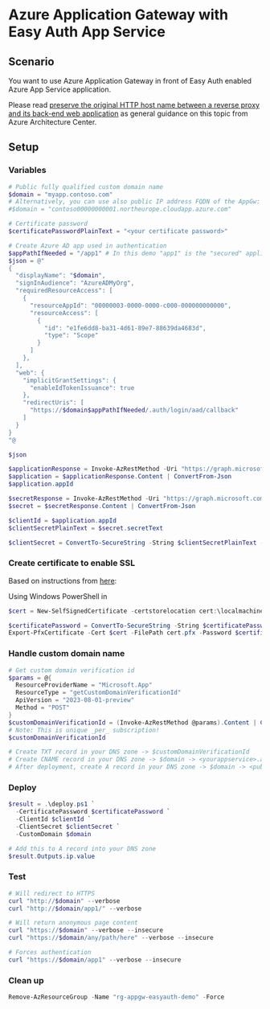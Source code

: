 # Azure Application Gateway with Easy Auth App Service

## Scenario

You want to use Azure Application Gateway in front of
Easy Auth enabled Azure App Service application.

Please read [preserve the original HTTP host name between a reverse proxy and its back-end web application](https://docs.microsoft.com/en-us/azure/architecture/best-practices/host-name-preservation)
as general guidance on this topic from Azure Architecture Center.

## Setup

### Variables

```powershell
# Public fully qualified custom domain name
$domain = "myapp.contoso.com"
# Alternatively, you can use also public IP address FQDN of the AppGw:
#$domain = "contoso00000000001.northeurope.cloudapp.azure.com"

# Certificate password
$certificatePasswordPlainText = "<your certificate password>"

# Create Azure AD app used in authentication
$appPathIfNeeded = "/app1" # In this demo "app1" is the "secured" application
$json = @"
{
  "displayName": "$domain",
  "signInAudience": "AzureADMyOrg",
  "requiredResourceAccess": [
    {
      "resourceAppId": "00000003-0000-0000-c000-000000000000",
      "resourceAccess": [
        {
          "id": "e1fe6dd8-ba31-4d61-89e7-88639da4683d",
          "type": "Scope"
        }
      ]
    },
  ],
  "web": {
    "implicitGrantSettings": {
      "enableIdTokenIssuance": true
    },
    "redirectUris": [
      "https://$domain$appPathIfNeeded/.auth/login/aad/callback"
    ]
  }
}
"@

$json

$applicationResponse = Invoke-AzRestMethod -Uri "https://graph.microsoft.com/v1.0/applications" -Method POST -Payload $json
$application = $applicationResponse.Content | ConvertFrom-Json
$application.appId

$secretResponse = Invoke-AzRestMethod -Uri "https://graph.microsoft.com/v1.0/applications/$($application.id)/addPassword" -Method POST
$secret = $secretResponse.Content | ConvertFrom-Json

$clientId = $application.appId
$clientSecretPlainText = $secret.secretText

$clientSecret = ConvertTo-SecureString -String $clientSecretPlainText -Force -AsPlainText
```

### Create certificate to enable SSL

Based on instructions from [here](https://docs.microsoft.com/en-us/azure/application-gateway/create-ssl-portal):

Using Windows PowerShell in 
```powershell
$cert = New-SelfSignedCertificate -certstorelocation cert:\localmachine\my -dnsname $domain

$certificatePassword = ConvertTo-SecureString -String $certificatePasswordPlainText -Force -AsPlainText
Export-PfxCertificate -Cert $cert -FilePath cert.pfx -Password $certificatePassword
```

### Handle custom domain name

```powershell	
# Get custom domain verification id
$params = @{
  ResourceProviderName = "Microsoft.App"
  ResourceType = "getCustomDomainVerificationId"
  ApiVersion = "2023-08-01-preview"
  Method = "POST"
}
$customDomainVerificationId = (Invoke-AzRestMethod @params).Content | ConvertFrom-Json
# Note: This is unique _per_ subscription!
$customDomainVerificationId

# Create TXT record in your DNS zone -> $customDomainVerificationId
# Create CNAME record in your DNS zone -> $domain -> <yourappservice>.azurewebsites.net
# After deployment, create A record in your DNS zone -> $domain -> <public IP of AppGw>
```

### Deploy

```powershell
$result = .\deploy.ps1 `
  -CertificatePassword $certificatePassword `
  -ClientId $clientId `
  -ClientSecret $clientSecret `
  -CustomDomain $domain

# Add this to A record into your DNS zone
$result.Outputs.ip.value
```

### Test

```powershell
# Will redirect to HTTPS
curl "http://$domain" --verbose
curl "http://$domain/app1/" --verbose

# Will return anonymous page content
curl "https://$domain" --verbose --insecure
curl "https://$domain/any/path/here" --verbose --insecure

# Forces authentication
curl "https://$domain/app1" --verbose --insecure
```

### Clean up

```powershell
Remove-AzResourceGroup -Name "rg-appgw-easyauth-demo" -Force
```
